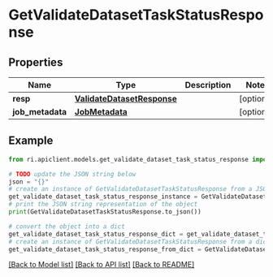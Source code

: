 # GetValidateDatasetTaskStatusResponse


## Properties

Name | Type | Description | Notes
------------ | ------------- | ------------- | -------------
**resp** | [**ValidateDatasetResponse**](ValidateDatasetResponse.md) |  | [optional] 
**job_metadata** | [**JobMetadata**](JobMetadata.md) |  | [optional] 

## Example

```python
from ri.apiclient.models.get_validate_dataset_task_status_response import GetValidateDatasetTaskStatusResponse

# TODO update the JSON string below
json = "{}"
# create an instance of GetValidateDatasetTaskStatusResponse from a JSON string
get_validate_dataset_task_status_response_instance = GetValidateDatasetTaskStatusResponse.from_json(json)
# print the JSON string representation of the object
print(GetValidateDatasetTaskStatusResponse.to_json())

# convert the object into a dict
get_validate_dataset_task_status_response_dict = get_validate_dataset_task_status_response_instance.to_dict()
# create an instance of GetValidateDatasetTaskStatusResponse from a dict
get_validate_dataset_task_status_response_from_dict = GetValidateDatasetTaskStatusResponse.from_dict(get_validate_dataset_task_status_response_dict)
```
[[Back to Model list]](../README.md#documentation-for-models) [[Back to API list]](../README.md#documentation-for-api-endpoints) [[Back to README]](../README.md)


